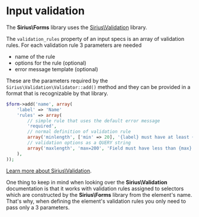 # Input validation

The **Sirius\Forms** library uses the [Sirius\Validation](http://github.com/siriusphp/validation) library.

The `validation_rules` property of an input specs is an array of validation rules. For each validation rule 3 parameters are needed

- name of the rule
- options for the rule (optional)
- error message template (optional)

These are the parameters required by the `Sirius\Validation\Validator::add()` method and they can be provided in a format that is recognizable by that library.

```php
$form->add('name', array(
    'label' => 'Name'
	'rules' => array(
		// simple rule that uses the default error message
		'required',
		// normal definition of validation rule
		array('minlength', ['min' => 20], '{label} must have at least {min} characters'),
		// validation options as a QUERY string
		array('maxlength', 'max=200', 'Field must have less than {max} characters')
	),
));

```

[Learn more about Sirius\Validation](http://github.com/siriusphp/validation). 

One thing to keep in mind when looking over the **Sirius\Validation** documentation is that it works with validation rules assigned to selectors which are constructed by the **Sirius\Forms** library from the element's name. That's why, when defining the element's validation rules you only need to pass only a 3 parameters.